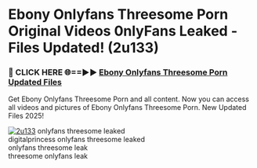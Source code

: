 # Ebony Onlyfans Threesome Porn Original Videos 0nlyFans Leaked - Files Updated! (2u133)

<h3>🔴 CLICK HERE 🌐==►► <a href="https://tinyurl.com/3hn5wdd3" rel="nofollow">Ebony Onlyfans Threesome Porn Updated Files</a></h3>

Get Ebony Onlyfans Threesome Porn and all content. Now you can access all videos and pictures of Ebony Onlyfans Threesome Porn. New Updated Files 2025!

[![2u133](https://i.imgur.com/4HnBqBT.gif)](https://tinyurl.com/3hn5wdd3)
onlyfans threesome leaked<br>
digitalprincess onlyfans threesome leaked<br>
onlyfans threesome leak<br>
threesome onlyfans leak